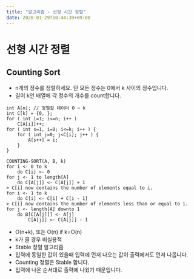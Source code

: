 ```yaml
---
title: "알고리즘 - 선형 시간 정렬"
date: 2020-01-29T10:44:39+09:00
---
```


# 선형 시간 정렬

## Counting Sort

- n개의 정수를 정렬하세요. 단 모든 정수는 0에서 k 사이의 정수입니다.
- 길이 k인 배열에 각 정수의 개수를 count합니다.

```t
int A[n]; // 정렬할 데이터 0 ~ k
int C[k] = {0, };
for ( int i=1; i<=n; i++ )
    C[A[i]]++;
for ( int s=1, i=0; i<=k; i++ ) {
    for ( int j=0; j<C[i]; j++ ) {
        A[s++] = i;
    }
}
```

```t
COUNTING-SORT(A, B, k)
for i <- 0 to k
    do C[i] <- 0
for j <- 1 to length[A]
    do C[A[j]] <- C[A[j]] + 1
> C[i] now contains the number of elements equal to i.
for i <- 1 to k
    do C[i] <- C[i] + C[i - 1]
> C[i] now contains the number of elements less than or equal to i.
for j <- length[A] downto 1
    do B[C[A[j]]] <- A[j]
        C[A[j]] <- C[A[j]] - 1
```

- O(n+k), 또는 O(n) if k=O(n)
- k가 클 경우 비실용적
- Stable 정렬 알고리즘
- 입력에 동일한 값이 있을때 입력에 먼저 나오는 값이 출력에서도 먼저 나옵니다.
- Counting 정렬은 Stable 합니다.
- 입력에 나온 순서대로 출력에 나왔기 때문입니다.
